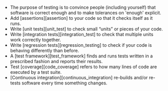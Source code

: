 -   The purpose of testing is to convince people (including yourself) that software is correct enough
    and to make tolerances on 'enough' explicit.
-   Add [assertions][assertion] to your code so that it checks itself as it runs.
-   Write [unit tests][unit_test] to check small “units” or pieces of your code.
-   Write [integration tests][integration_test] to check that multiple units work correctly together.
-   Write [regression tests][regression_testing] to check if your code is behaving differently than before. 
-   A [test framework][test_framework] finds and runs tests written in a prescribed fashion and reports their results.
-   Test [coverage][code_coverage] refers to how many lines of code are executed by a test suite. 
-   [Continuous integration][continuous_integration] re-builds and/or re-tests software every time something changes.

